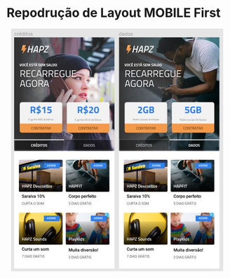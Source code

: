 
  <h1 text-align="center"> Repodrução de Layout MOBILE First </h1>

<p align="center">
  <img src="https://github.com/ViniciusMDuarte/Hapz-Mobile-first/blob/master/screenshot.JPG">
</p>
